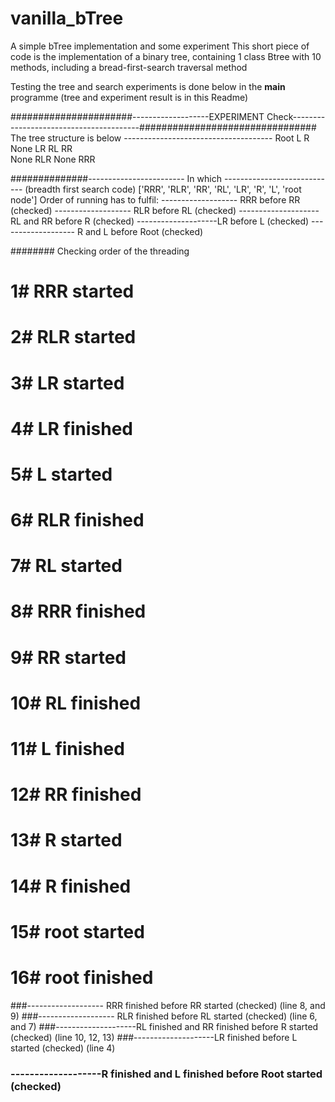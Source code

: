 # vanilla_bTree
A simple bTree implementation and some experiment
This short piece of code is the implementation of a binary tree, containing 1 class Btree with 10 methods, including a bread-first-search traversal method

Testing the tree and search experiments is done below in the __main__ programme (tree and experiment result is in this Readme)



######################-------------------EXPERIMENT Check----------------------------------------################################
The tree structure is below -------------------------------------
											Root
					L 											R
			None 		 LR 						RL 						RR		
												None 	RLR 			None 	RRR	

##############------------------------ In which ----------------------------
(breadth first search code)
['RRR', 'RLR', 'RR', 'RL', 'LR', 'R', 'L', 'root node']
 Order of running has to fulfil: 
------------------- RRR before RR (checked)
------------------- RLR before RL (checked)
--------------------RL and RR before R (checked)
--------------------LR before L (checked)
------------------- R and L before Root (checked)


######## Checking order of the threading 
###

# 1# RRR started
# 2# RLR started
# 3# LR started
# 4# LR finished
# 5# L started
# 6# RLR finished
# 7# RL started
# 8# RRR finished
# 9# RR started
# 10# RL finished
# 11# L finished
# 12# RR finished
# 13# R started
# 14# R finished
# 15# root started
# 16# root finished

###------------------- RRR finished before RR started (checked) (line 8, and 9)
###------------------- RLR finished before RL started (checked) (line 6, and 7)
###--------------------RL finished and RR finished before R started (checked) (line 10, 12, 13)
###--------------------LR finished before L started (checked) (line 4)
### -------------------R finished and L finished before Root started (checked)
